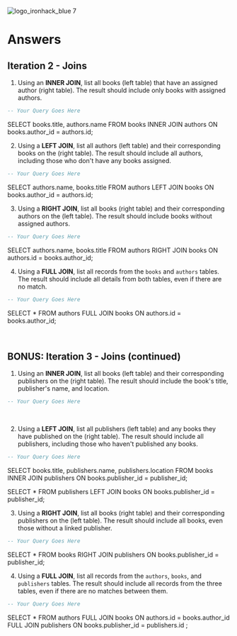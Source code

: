 ![logo_ironhack_blue 7](https://user-images.githubusercontent.com/23629340/40541063-a07a0a8a-601a-11e8-91b5-2f13e4e6b441.png)

# Answers

## Iteration 2 - Joins

1. Using an **INNER JOIN**, list all books (left table) that have an assigned author (right table). The result should include only books with assigned authors.

```sql
-- Your Query Goes Here
```
SELECT books.title, authors.name FROM books INNER JOIN authors ON books.author_id = authors.id;
<br>

2. Using a **LEFT JOIN**, list all authors (left table) and their corresponding books on the (right table). The result should include all authors, including those who don't have any books assigned.

```sql
-- Your Query Goes Here
```
SELECT authors.name, books.title FROM authors LEFT JOIN books ON books.author_id = authors.id;
<br>

3. Using a **RIGHT JOIN**, list all books (right table) and their corresponding authors on the (left table). The result should include books without assigned authors.

```sql
-- Your Query Goes Here
```
SELECT authors.name, books.title FROM authors RIGHT JOIN books ON authors.id = books.author_id;
<br>

4. Using a **FULL JOIN**, list all records from the `books` and `authors` tables. The result should include all details from both tables, even if there are no match.

```sql
-- Your Query Goes Here
```
SELECT * FROM authors FULL JOIN books ON authors.id = books.author_id;


<br>

## BONUS: Iteration 3 - Joins (continued)

1. Using an **INNER JOIN**, list all books (left table) and their corresponding publishers on the (right table). The result should include the book's title, publisher's name, and location.

```sql
-- Your Query Goes Here
```

<br>

2. Using a **LEFT JOIN**, list all publishers (left table) and any books they have published on the (right table). The result should include all publishers, including those who haven't published any books.

```sql
-- Your Query Goes Here
```
SELECT books.title, publishers.name, publishers.location FROM books INNER JOIN publishers ON books.publisher_id = publisher_id;

SELECT * FROM publishers LEFT JOIN books ON books.publisher_id = publisher_id;
<br>

3. Using a **RIGHT JOIN**, list all books (right table) and their corresponding publishers on the (left table). The result should include all books, even those without a linked publisher.

```sql
-- Your Query Goes Here
```
SELECT * FROM books RIGHT JOIN publishers ON books.publisher_id = publisher_id;
<br>

4. Using a **FULL JOIN**, list all records from the `authors`, `books`, and `publishers` tables. The result should include all records from the three tables, even if there are no matches between them.

```sql
-- Your Query Goes Here
```
SELECT * FROM authors FULL JOIN books ON authors.id = books.author_id FULL JOIN publishers ON books.publisher_id = publishers.id ;
<br>
